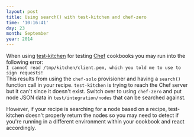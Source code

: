 ```yaml
---
layout: post
title: Using search() with test-kitchen and chef-zero
time: '10:16:41'
day: 23
month: September
year: 2014
---
```


When using [test-kitchen](http://kitchen.ci) for testing [Chef](http://getchef.com) cookbooks you may run into the following error:  
`I cannot read /tmp/kitchen/client.pem, which you told me to use to sign requests!`  
This results from using the `chef-solo` provisioner and having a `search()` function call in your recipe. `test-kitchen` is trying to reach the Chef server but it can't since it doesn't exist. Switch over to using `chef-zero` and put node JSON data in `test/integration/nodes` that can be searched against.

However, if your recipe is searching for a node based on a recipe, test-kitchen doesn't properly return the nodes so you may need to detect if you're running in a different environment within your cookbook and react accordingly.
